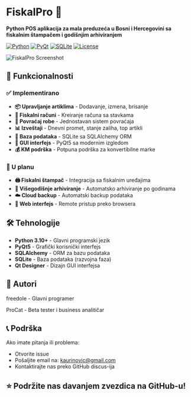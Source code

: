 # FiskalPro 🧾

**Python POS aplikacija za mala preduzeća u Bosni i Hercegovini sa fiskalnim štampačem i godišnjim arhiviranjem**

[![Python](https://img.shields.io/badge/Python-3.10%2B-blue)](https://python.org)
[![PyQt](https://img.shields.io/badge/PyQt-5.15-green)](https://riverbankcomputing.com/software/pyqt)
[![SQLite](https://img.shields.io/badge/SQLite-3.37-lightgrey)](https://sqlite.org)
[![License](https://img.shields.io/badge/License-MIT-yellow)](LICENSE)

![FiskalPro Screenshot](https://via.placeholder.com/800x400.png?text=FiskalPro+POS+Sistem)

## 🚀 Funkcionalnosti

### ✅ Implementirano
- **📦 Upravljanje artiklima** - Dodavanje, izmena, brisanje
- **🧾 Fiskalni računi** - Kreiranje računa sa stavkama
- **🔄 Povraćaj robe** - Jednostavan sistem povraćaja
- **📊 Izveštaji** - Dnevni promet, stanje zaliha, top artikli
- **💾 Baza podataka** - SQLite sa SQLAlchemy ORM
- **🎨 GUI interfejs** - PyQt5 sa modernim izgledom
- **💰 KM podrška** - Potpuna podrška za konvertibilne marke

### 🚧 U planu
- **🖨️ Fiskalni štampač** - Integracija sa fiskalnim uređajima
- **📆 Višegodišnje arhiviranje** - Automatsko arhiviranje po godinama
- **☁️ Cloud backup** - Automatski backup podataka
- **📱 Web interfejs** - Remote pristup preko browsera

## 🛠 Tehnologije

- **Python 3.10+** - Glavni programski jezik
- **PyQt5** - Grafički korisnički interfejs
- **SQLAlchemy** - ORM za bazu podataka
- **SQLite** - Baza podataka (razvojna faza)
- **Qt Designer** - Dizajn GUI interfejsa

## 👥 Autori

freedole - Glavni programer

ProCat   - Beta tester i business analitičar

## 📞 Podrška
Ako imate pitanja ili problema:
- Otvorite issue
- Pošaljite email na: kaurinovic@gmail.com
- Kontaktirajte nas preko GitHub discus-ija

## ⭐ Podržite nas davanjem zvezdica na GitHub-u!
